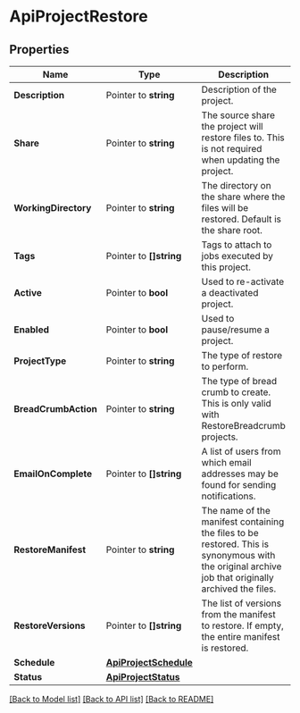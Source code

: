 # ApiProjectRestore

## Properties

Name | Type | Description | Notes
------------ | ------------- | ------------- | -------------
**Description** | Pointer to **string** | Description of the project. | [optional] 
**Share** | Pointer to **string** | The source share the project will restore files to. This is not required when updating the project. | 
**WorkingDirectory** | Pointer to **string** | The directory on the share where the files will be restored. Default is the share root. | [optional] 
**Tags** | Pointer to **[]string** | Tags to attach to jobs executed by this project. | [optional] 
**Active** | Pointer to **bool** | Used to re-activate a deactivated project. | [optional] 
**Enabled** | Pointer to **bool** | Used to pause/resume a project. | [optional] 
**ProjectType** | Pointer to **string** | The type of restore to perform. | 
**BreadCrumbAction** | Pointer to **string** | The type of bread crumb to create. This is only valid with RestoreBreadcrumb projects. | [optional] 
**EmailOnComplete** | Pointer to **[]string** | A list of users from which email addresses may be found for sending notifications. | [optional] 
**RestoreManifest** | Pointer to **string** | The name of the manifest containing the files to be restored. This is synonymous with the original archive job that originally archived the files. | 
**RestoreVersions** | Pointer to **[]string** | The list of versions from the manifest to restore. If empty, the entire manifest is restored. | [optional] 
**Schedule** | [**ApiProjectSchedule**](api.project.Schedule.md) |  | 
**Status** | [**ApiProjectStatus**](api.project.Status.md) |  | [optional] 

[[Back to Model list]](../README.md#documentation-for-models) [[Back to API list]](../README.md#documentation-for-api-endpoints) [[Back to README]](../README.md)


